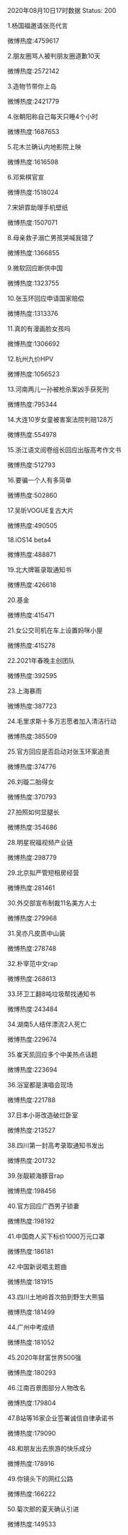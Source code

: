2020年08月10日17时数据
Status: 200

1.杨国福邀请张亮代言

微博热度:4759617

2.朋友圈骂人被判朋友圈道歉10天

微博热度:2572142

3.造物节带你上岛

微博热度:2421779

4.张朝阳称自己每天只睡4个小时

微博热度:1687653

5.花木兰确认内地影院上映

微博热度:1616598

6.邓紫棋官宣

微博热度:1518024

7.宋妍霏助理手机壁纸

微博热度:1507071

8.母亲救子溺亡男孩哭喊我错了

微博热度:1366855

9.微软回应断供中国

微博热度:1323755

10.张玉环回应申请国家赔偿

微博热度:1313376

11.真的有漫画脸女孩吗

微博热度:1306692

12.杭州九价HPV

微博热度:1056523

13.河南两儿一孙被枪杀案凶手获死刑

微博热度:795344

14.大连10岁女童被害案法院判赔128万

微博热度:554978

15.浙江语文阅卷组长回应出版高考作文书

微博热度:512793

16.要骗一个人有多简单

微博热度:502860

17.吴昕VOGUE复古大片

微博热度:490505

18.iOS14 beta4

微博热度:488871

19.北大牌匾录取通知书

微博热度:426618

20.基金

微博热度:415471

21.女公交司机在车上设置妈咪小屋

微博热度:415278

22.2021年春晚主创团队

微博热度:392595

23.上海暴雨

微博热度:387723

24.毛里求斯十多万志愿者加入清洁行动

微博热度:385509

25.官方回应是否启动对张玉环案追责

微博热度:374776

26.刘璇二胎得女

微博热度:370793

27.拍照如何显腿长

微博热度:354686

28.明星祝福视频产业链

微博热度:298779

29.北京拟严管短租房经营

微博热度:281461

30.外交部宣布制裁11名美方人士

微博热度:279968

31.吴亦凡皮质中山装

微博热度:278748

32.朴宰范中文rap

微博热度:268613

33.环卫工翻8吨垃圾帮找通知书

微博热度:243484

34.湖南5人结伴漂流2人死亡

微博热度:229674

35.崔天凯回应多个中美热点话题

微博热度:223694

36.浴室都是演唱会现场

微博热度:221788

37.日本小哥改造破烂卧室

微博热度:213527

38.四川第一封高考录取通知书发出

微博热度:201732

39.张靓颖海豚音rap

微博热度:198456

40.官方回应广西男子锁妻

微博热度:198192

41.中国商人买下标价1000万元口罩

微博热度:186181

42.中国新说唱主题曲

微博热度:181915

43.四川土地岭首次拍到野生大熊猫

微博热度:181499

44.广州中考成绩

微博热度:181052

45.2020年财富世界500强

微博热度:180293

46.江南百景图部分人物改名

微博热度:179804

47.B站等16家企业签署诚信自律承诺书

微博热度:179090

48.和朋友出去旅游的快乐成分

微博热度:178916

49.你镜头下的网红公路

微博热度:166222

50.菊次郎的夏天确认引进

微博热度:149533

